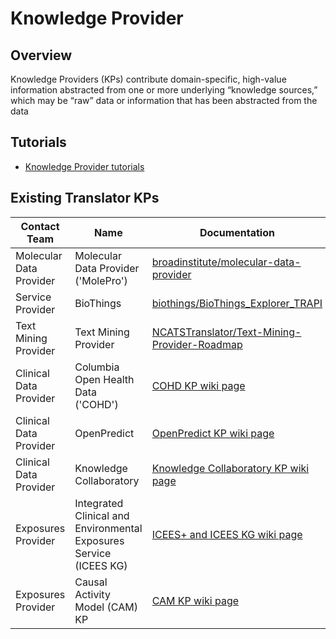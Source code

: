 # Knowledge Provider

## Overview

Knowledge Providers (KPs) contribute domain-specific, high-value information abstracted from one or more underlying “knowledge sources,” which may be “raw” data or information that has been abstracted from the data

## Tutorials

* [Knowledge Provider tutorials](../guide-for-developers/tutorials/index.md)

## Existing Translator KPs

| Contact Team            | Name                               | Documentation                                         |
|-------------------------|------------------------------------|-------------------------------------------------------|
| Molecular Data Provider | Molecular Data Provider ('MolePro')| [broadinstitute/molecular-data-provider](https://github.com/broadinstitute/molecular-data-provider) |
| Service Provider        | BioThings                          | [biothings/BioThings_Explorer_TRAPI](https://github.com/biothings/BioThings_Explorer_TRAPI) |
| Text Mining Provider    | Text Mining Provider               | [NCATSTranslator/Text-Mining-Provider-Roadmap](https://github.com/NCATSTranslator/Text-Mining-Provider-Roadmap) |
| Clinical Data Provider  | Columbia Open Health Data ('COHD') | [COHD KP wiki page](https://github.com/NCATSTranslator/Translator-All/wiki/COHD-KP) |
| Clinical Data Provider  | OpenPredict                        | [OpenPredict KP wiki page](https://github.com/NCATSTranslator/Translator-All/wiki/OpenPredict-KP) |
| Clinical Data Provider  | Knowledge Collaboratory            | [Knowledge Collaboratory KP wiki page](https://github.com/NCATSTranslator/Translator-All/wiki/Knowledge-Collaboratory-KP)|
| Exposures Provider      | Integrated Clinical and Environmental Exposures Service (ICEES KG) | [ICEES+ and ICEES KG wiki page](https://github.com/NCATSTranslator/Translator-All/wiki/Exposures-Provider-ICEES)
| Exposures Provider      | Causal Activity Model (CAM) KP     | [CAM KP wiki page](https://github.com/NCATSTranslator/Translator-All/wiki/Exposures-Provider-CAM-AOP)

